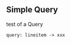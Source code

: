 
## Simple Query

test of a Query
 
 <!-- malloy-query  
  name="Test a Query"
  model="model.malloy"
-->
```malloy
query: lineitem -> xxx
```
